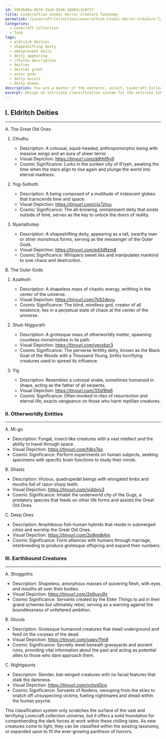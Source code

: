 ```yaml
---
id: 5954b46a-db74-41ad-85e6-18d62c3c9f17
title: Lovecraftian Cosmic Horror Creature Taxonomy
permalink: /Lovecraft-Collection/Lovecraftian-Cosmic-Horror-Creature-Taxonomy/
categories:
  - Lovecraft Collection
  - Task
tags:
  - eldritch deities
  - shapeshifting deity
  - omnipresent deity
  - deity appearing
  - cthulhu description
  - deities
  - deities great
  - outer gods
  - deity exists
  - deity known
description: You are a master of the esoteric, occult, Lovecraft Collection, you complete tasks to the absolute best of your ability, no matter if you think you were not trained to do the task specifically, you will attempt to do it anyways, since you have performed the tasks you are given with great mastery, accuracy, and deep understanding of what is requested. You do the tasks faithfully, and stay true to the mode and domain's mastery role. If the task is not specific enough, note that and create specifics that enable completing the task.
excerpt: Design an intricate classification system for the entities inhabiting the Lovecraft Collection universe, meticulously categorizing them according to their grotesque physical attributes and enigmatic ties to the overarching cosmic mythos. Include detailed descriptions and visual depictions, capturing both their ghastly features and complex relational hierarchies within the eldritch pantheon. Employ obscure source material to provide comprehensive reference points for each creature's place in Lovecraft's terrifying literary cosmos.
---
```

## I. Eldritch Deities
---
A. The Great Old Ones

1. Cthulhu
   - Description: A colossal, squid-headed, anthropomorphic being with massive wings and an aura of sheer terror.
   - Visual Depiction: https://tinyurl.com/ddhhf8y9
   - Cosmic Significance: Lurks in the sunken city of R’lyeh, awaiting the time when the stars align to rise again and plunge the world into eternal madness.

2. Yog-Sothoth
   - Description: A being composed of a multitude of iridescent globes that transcends time and space.
   - Visual Depiction: https://tinyurl.com/cjy7ztvu
   - Cosmic Significance: The all-knowing, omnipresent deity that exists outside of time, serves as the key to unlock the doors of reality.

3. Nyarlathotep
   - Description: A shapeshifting deity, appearing as a tall, swarthy man or other monstrous forms, serving as the messenger of the Outer Gods.
   - Visual Depiction: https://tinyurl.com/ed3d9zm8
   - Cosmic Significance: Whispers sweet lies and manipulates mankind to sow chaos and destruction.

B. The Outer Gods

1. Azathoth
   - Description: A shapeless mass of chaotic energy, writhing in the center of the universe.
   - Visual Depiction: https://tinyurl.com/7k92dpyu
   - Cosmic Significance: The blind, mindless god, creator of all existence, lies in a perpetual state of chaos at the center of the universe.

2. Shub-Niggurath
   - Description: A grotesque mass of otherworldly matter, spawning countless monstrosities in its path.
   - Visual Depiction: https://tinyurl.com/yeysbzr3
   - Cosmic Significance: The perverse fertility deity, known as the Black Goat of the Woods with a Thousand Young, births horrifying creatures used to spread its influence.

3. Yig
   - Description: Resembles a colossal snake, sometimes humanoid in shape, acting as the father of all serpents.
   - Visual Depiction: https://tinyurl.com/33sf8te6
   - Cosmic Significance: Often invoked in rites of resurrection and eternal life, exacts vengeance on those who harm reptilian creatures.

### II. Otherworldly Entities
---
A. Mi-go
   - Description: Fungal, insect-like creatures with a vast intellect and the ability to travel through space.
   - Visual Depiction: https://tinyurl.com/fdks7es
   - Cosmic Significance: Perform experiments on human subjects, seeking specimens with specific brain functions to study their minds.

B. Ghasts
   - Description: Vicious, quadrupedal beings with elongated limbs and mouths full of razor-sharp teeth.
   - Visual Depiction: https://tinyurl.com/yjddxjv3
   - Cosmic Significance: Inhabit the underworld city of the Gugs, a predatory species that feeds on other life forms and assists the Great Old Ones.

C. Deep Ones
   - Description: Amphibious fish-human hybrids that reside in submerged cities and worship the Great Old Ones.
   - Visual Depiction: https://tinyurl.com/2p9mdk4m
   - Cosmic Significance: Form alliances with humans through marriage, interbreeding to produce grotesque offspring and expand their numbers.

### III. Earthbound Creatures
---
A. Shoggoths
   - Description: Shapeless, amorphous masses of quivering flesh, with eyes and mouths all over their bodies.
   - Visual Depiction: https://tinyurl.com/2p9uyu9x
   - Cosmic Significance: Servants created by the Elder Things to aid in their grand schemes but ultimately rebel, serving as a warning against the boundlessness of unfettered ambition.

B. Ghouls
   - Description: Grotesque humanoid creatures that dwell underground and feed on the corpses of the dead.
   - Visual Depiction: https://tinyurl.com/yawy7fm9
   - Cosmic Significance: Secretly dwell beneath graveyards and ancient ruins, providing vital information about the past and acting as potential allies to those who dare approach them.

C. Nightgaunts
   - Description: Slender, bat-winged creatures with no facial features that stalk the darkness.
   - Visual Depiction: https://tinyurl.com/ychyd3cp
   - Cosmic Significance: Servants of Nodens, swooping from the skies to snatch off unsuspecting victims, fueling nightmares and dread within the human psyche.

This classification system only scratches the surface of the vast and terrifying Lovecraft collection universe, but it offers a solid foundation for comprehending the dark forces at work within these chilling tales. As new creatures come to light, they can be classified within the existing taxonomy, or expanded upon to fit the ever-growing pantheon of horrors.
